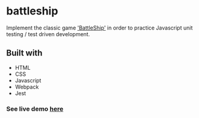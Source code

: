 # battleship

Implement the classic game ['BattleShip'](https://en.wikipedia.org/wiki/Battleship_(game)) in order to practice Javascript unit testing / test driven development.

## Built with
- HTML
- CSS
- Javascript
- Webpack
- Jest

### See live demo [here](https://jarrell21.github.io/battleship/)
